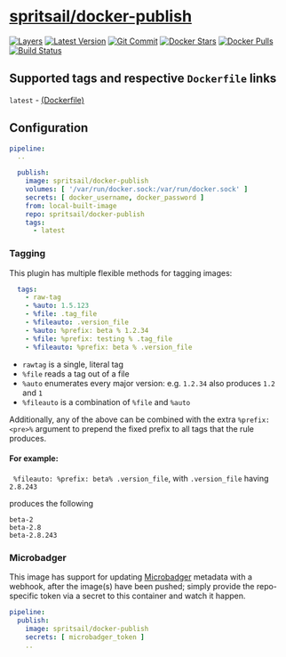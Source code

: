 [hub]: https://hub.docker.com/r/spritsail/docker-publish
[git]: https://github.com/spritsail/drone-docker-publish
[drone]: https://drone.spritsail.io/spritsail/docker-publish
[mbdg]: https://microbadger.com/images/spritsail/docker-publish

# [spritsail/docker-publish][hub]
[![Layers](https://images.microbadger.com/badges/image/spritsail/docker-publish.svg)][mbdg]
[![Latest Version](https://images.microbadger.com/badges/version/spritsail/docker-publish.svg)][hub]
[![Git Commit](https://images.microbadger.com/badges/commit/spritsail/docker-publish.svg)][git]
[![Docker Stars](https://img.shields.io/docker/stars/spritsail/docker-publish.svg)][hub]
[![Docker Pulls](https://img.shields.io/docker/pulls/spritsail/docker-publish.svg)][hub]
[![Build Status](https://drone.spritsail.io/api/badges/spritsail/drone-docker-publish/status.svg)][drone]

## Supported tags and respective `Dockerfile` links

`latest` - [(Dockerfile)](https://github.com/spritsail/drone-docker-publish/blob/master/Dockerfile)

## Configuration

```yaml
pipeline:
  ..

  publish:
    image: spritsail/docker-publish
    volumes: [ '/var/run/docker.sock:/var/run/docker.sock' ]
    secrets: [ docker_username, docker_password ]
    from: local-built-image
    repo: spritsail/docker-publish
    tags:
      - latest
```

### Tagging

This plugin has multiple flexible methods for tagging images:

```yaml
  tags:
    - raw-tag
    - %auto: 1.5.123
    - %file: .tag_file
    - %fileauto: .version_file
    - %auto: %prefix: beta % 1.2.34
    - %file: %prefix: testing % .tag_file
    - %fileauto: %prefix: beta % .version_file
```

- `rawtag` is a single, literal tag
- `%file` reads a  tag out of a file
- `%auto` enumerates every major version: e.g. `1.2.34` also produces `1.2` and `1`
- `%fileauto` is a combination of `%file` and `%auto`

Additionally, any of the above can be combined with the extra `%prefix: <pre>%` argument
to prepend the fixed prefix to all tags that the rule produces.

#### For example:

` %fileauto: %prefix: beta% .version_file`, with `.version_file` having `2.8.243`

produces the following

```
beta-2
beta-2.8
beta-2.8.243
```

### Microbadger

This image has support for updating [Microbadger](https://microbadger.com/) metadata with a webhook, after the image(s) have been pushed; simply provide the repo-specific token via a secret to this container and watch it happen.


```yaml
pipeline:
  publish:
    image: spritsail/docker-publish
    secrets: [ microbadger_token ]
    ..
```

